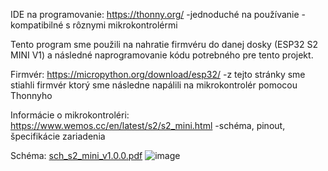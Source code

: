IDE na programovanie: https://thonny.org/
-jednoduché na používanie
-kompatibilné s rôznymi mikrokontrolérmi

Tento program sme použili na nahratie firmvéru do danej dosky (ESP32 S2 MINI V1) a následné naprogramovanie kódu potrebného pre tento projekt.

Firmvér: https://micropython.org/download/esp32/ 
-z tejto stránky sme stiahli firmvér ktorý sme následne napálili na mikrokontrolér pomocou Thonnyho

Informácie o mikrokontroléri: https://www.wemos.cc/en/latest/s2/s2_mini.html
-schéma, pinout, špecifikácie zariadenia

Schéma: 
[sch_s2_mini_v1.0.0.pdf](https://github.com/romankiss/R-IoT/files/10504420/sch_s2_mini_v1.0.0.pdf)
![image](https://user-images.githubusercontent.com/121643952/214711199-bd40d3ff-31fd-47ec-9e41-1554d67adfb1.png)
